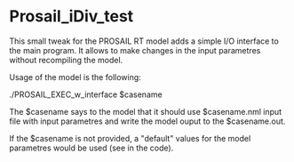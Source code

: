 # Prosail_iDiv_test

This small tweak for the PROSAIL RT model adds a simple I/O interface to the main program. It allows to make changes in the input parametres without recompiling the model.

Usage of the model is the following:

./PROSAIL_EXEC_w_interface $casename

The $casename says to the model that it should use $casename.nml input file with input parametres and write the model ouput to the $casename.out.

If the $casename is not provided, a "default" values for the model parametres would be used (see in the code).

 
